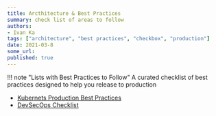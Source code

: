 ```yaml
---
title: Arcthitecture & Best Practices
summary: check list of areas to follow
authors:
- Ivan Ka
tags: ["architecture", "best practices", "checkbox", "production"]
date: 2021-03-8
some_url:
published: true
---
```


!!! note "Lists with Best Practices to Follow"
    A curated checklist of best practices designed to help you release to production

- [Kubernets Production Best Practices](https://learnk8s.io/production-best-practices)
- [DevSecOps Checklist](https://www.sqreen.com/checklists/devops-security-checklist)
